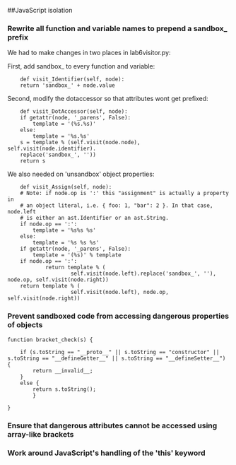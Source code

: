 ##JavaScript isolation

### Rewrite all function and variable names to prepend a sandbox_ prefix

We had to make changes in two places in lab6visitor.py:

First, add sandbox_ to every function and variable:

        def visit_Identifier(self, node):
        return 'sandbox_' + node.value
        
Second, modify the dotaccessor so that attributes wont get prefixed:

        def visit_DotAccessor(self, node):
        if getattr(node, '_parens', False):
            template = '(%s.%s)'
        else:
            template = '%s.%s'
        s = template % (self.visit(node.node), self.visit(node.identifier).
		replace('sandbox_', ''))
        return s
        
We also needed on 'unsandbox' object properties:

        def visit_Assign(self, node):
        # Note: if node.op is ':' this "assignment" is actually a property in
        # an object literal, i.e. { foo: 1, "bar": 2 }. In that case, node.left
        # is either an ast.Identifier or an ast.String.
        if node.op == ':':
            template = '%s%s %s'
        else:
            template = '%s %s %s'
        if getattr(node, '_parens', False):
            template = '(%s)' % template
        if node.op == ':':
                return template % (
                        self.visit(node.left).replace('sandbox_', ''), node.op, self.visit(node.right))
        return template % (
                        self.visit(node.left), node.op, self.visit(node.right))

### Prevent sandboxed code from accessing dangerous properties of objects

    function bracket_check(s) {
    
        if (s.toString == "__proto__" || s.toString == "constructor" || s.toString == "__defineGetter__" || s.toString == "__defineSetter__") {
            return __invalid__;
        }
        else {
            return s.toString();
            }

    }
    
### Ensure that dangerous attributes cannot be accessed using array-like brackets

### Work around JavaScript's handling of the 'this' keyword